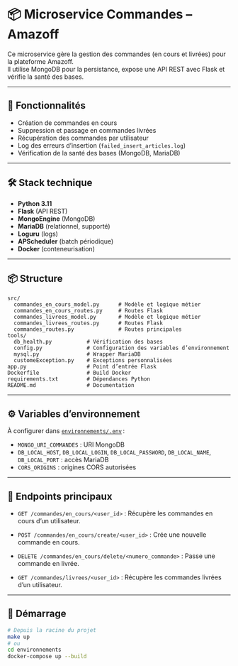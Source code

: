 # 📦 Microservice Commandes – Amazoff

Ce microservice gère la gestion des commandes (en cours et livrées) pour la plateforme Amazoff.  
Il utilise MongoDB pour la persistance, expose une API REST avec Flask et vérifie la santé des bases.

---

## 🚀 Fonctionnalités

- Création de commandes en cours
- Suppression et passage en commandes livrées
- Récupération des commandes par utilisateur
- Log des erreurs d’insertion (`failed_insert_articles.log`)
- Vérification de la santé des bases (MongoDB, MariaDB)

---

## 🛠️ Stack technique

- **Python 3.11**
- **Flask** (API REST)
- **MongoEngine** (MongoDB)
- **MariaDB** (relationnel, supporté)
- **Loguru** (logs)
- **APScheduler** (batch périodique)
- **Docker** (conteneurisation)

---

## 📦 Structure

```
src/
  commandes_en_cours_model.py      # Modèle et logique métier
  commandes_en_cours_routes.py     # Routes Flask
  commandes_livrees_model.py       # Modèle et logique métier
  commandes_livrees_routes.py      # Routes Flask
  commandes_routes.py              # Routes principales
tools/
  db_health.py           # Vérification des bases
  config.py              # Configuration des variables d’environnement
  mysql.py               # Wrapper MariaDB
  customeException.py    # Exceptions personnalisées
app.py                   # Point d’entrée Flask
Dockerfile               # Build Docker
requirements.txt         # Dépendances Python
README.md                # Documentation
```

---

## ⚙️ Variables d’environnement

À configurer dans [`environnements/.env`](../../../../environnements/.env) :

- `MONGO_URI_COMMANDES` : URI MongoDB
- `DB_LOCAL_HOST`, `DB_LOCAL_LOGIN`, `DB_LOCAL_PASSWORD`, `DB_LOCAL_NAME`, `DB_LOCAL_PORT` : accès MariaDB
- `CORS_ORIGINS` : origines CORS autorisées

---

## 🔗 Endpoints principaux

- `GET /commandes/en_cours/<user_id>` : Récupère les commandes en cours d’un utilisateur.

- `POST /commandes/en_cours/create/<user_id>` : Crée une nouvelle commande en cours.

- `DELETE /commandes/en_cours/delete/<numero_commande>` : Passe une commande en livrée.

- `GET /commandes/livrees/<user_id>` : Récupère les commandes livrées d’un utilisateur.

---

## 🚦 Démarrage

```bash
# Depuis la racine du projet
make up
# ou
cd environnements
docker-compose up --build
```
